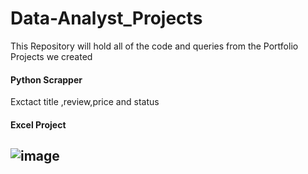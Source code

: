 # Data-Analyst_Projects
This Repository will hold all of the code and queries from the Portfolio Projects we created
#### Python Scrapper
Exctact title ,review,price and status
#### Excel Project
## ![image](https://user-images.githubusercontent.com/44718084/213678252-40409084-a7b9-4e49-ad94-fb968ad9a936.png)
